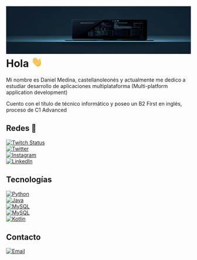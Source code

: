 # ![](https://raw.githubusercontent.com/Danim299/Danim299/master/Banner-GitHub.jpg)Hola <img src="https://raw.githubusercontent.com/Danim299/Danim299/master/wave.gif" width="30px">

Mi nombre es Daniel Medina, castellanoleonés y actualmente me dedico a estudiar desarrollo de aplicaciones multiplataforma (Multi-platform application development)

Cuento con el título de técnico informático y poseo un B2 First en inglés, proceso de C1 Advanced

## Redes 📱
[![Twitch Status](https://img.shields.io/twitch/status/SetosTm?color=%23A033FF&style=for-the-badge&logo=twitch)](https://twitch.com/SetosTm)
<br>
[![Twitter](https://img.shields.io/badge/Twitter-@Danim299-1DA1F2?style=for-the-badge&logo=twitter)](https://twitter.com/danim299)
<br>
[![Instagram](https://img.shields.io/badge/Instagram-@Danim__299-E4405F?style=for-the-badge&logo=instagram&logoColor)](https://www.instagram.com/danim_299)
<br>
[![LinkedIn](https://img.shields.io/badge/LinkedIn-Daniel_Medina-0077B5?style=for-the-badge&logo=linkedin)](https://www.linkedin.com/in/daniel-medina-cubero-57165a155/)
<br>

## Tecnologías
[![Python](https://img.shields.io/badge/Python-FFED33?style=for-the-badge&logo=python)]()
<br>
[![Java](https://img.shields.io/badge/Java-33FFE0?style=for-the-badge&logo=java)]()
<br>
[![MySQL](https://img.shields.io/badge/MySQL-B358FD?style=for-the-badge&logo=mysql&logoColor=white)]()
<br>
[![MySQL](https://img.shields.io/badge/Oracle-9FFE40?style=for-the-badge&logo=Oracle&logoColor=white)]()
<br>
[![Kotlin](https://img.shields.io/badge/Kotlin-F95EE9?style=for-the-badge&logo=python)]()

## Contacto
[![Email](https://img.shields.io/badge/dm46688@gmail.com-email_personal-e28743?style=for-the-badge&logo=gmail)](mailto:dm46688@gmail.com)
